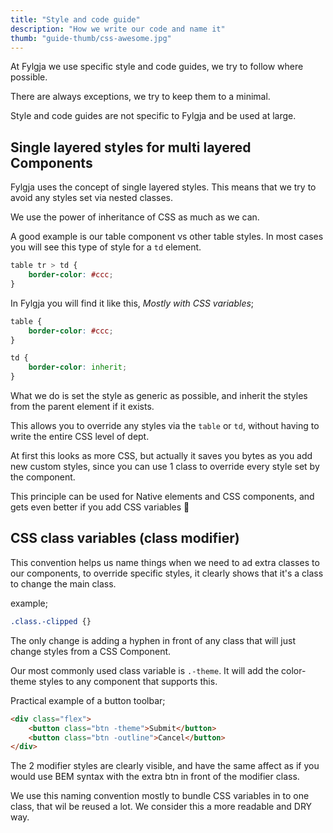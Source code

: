 ```yaml
---
title: "Style and code guide"
description: "How we write our code and name it"
thumb: "guide-thumb/css-awesome.jpg"
---
```


At Fylgja we use specific style and code guides, we try to follow where possible.

There are always exceptions, we try to keep them to a minimal.

Style and code guides are not specific to Fylgja and be used at large.

## Single layered styles for multi layered Components

Fylgja uses the concept of single layered styles.
This means that we try to avoid any styles set via nested classes.

We use the power of inheritance of CSS as much as we can.

A good example is our table component vs other table styles.
In most cases you will see this type of style for a `td` element.

```css
table tr > td {
    border-color: #ccc;
}
```

In Fylgja you will find it like this, _Mostly with CSS variables_;

```css
table {
    border-color: #ccc;
}

td {
    border-color: inherit;
}
```

What we do is set the style as generic as possible,
and inherit the styles from the parent element if it exists.

This allows you to override any styles via the `table` or `td`,
without having to write the entire CSS level of dept.

At first this looks as more CSS,
but actually it saves you bytes as you add new custom styles, 
since you can use 1 class to override every style set by the component.

This principle can be used for Native elements and CSS components,
and gets even better if you add CSS variables 🤗

## CSS class variables (class modifier)

This convention helps us name things when we need to ad extra classes to our components,
to override specific styles,
it clearly shows that it's a class to change the main class.

example;

```css
.class.-clipped {}
```

The only change is adding a hyphen in front of any class
that will just change styles from a CSS Component.

Our most commonly used class variable is `.-theme`.
It will add the color-theme styles to any component that supports this.

Practical example of a button toolbar;

```html
<div class="flex">
    <button class="btn -theme">Submit</button>
    <button class="btn -outline">Cancel</button>
</div>
```

The 2 modifier styles are clearly visible, and have the same affect as if you would use BEM syntax
with the extra btn in front of the modifier class.

We use this naming convention mostly to bundle CSS variables in to one class,
that wil be reused a lot. We consider this a more readable and DRY way.

